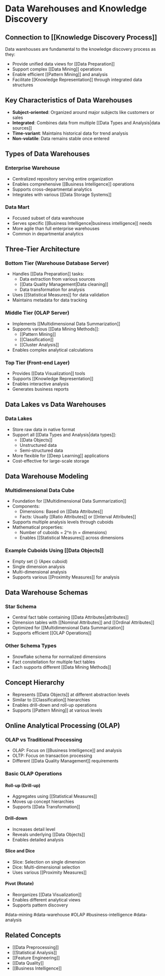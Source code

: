 # Data Warehouses and Knowledge Discovery

## Connection to [[Knowledge Discovery Process]] 
Data warehouses are fundamental to the knowledge discovery process as they:
- Provide unified data views for [[Data Preparation]]
- Support complex [[Data Mining]] operations
- Enable efficient [[Pattern Mining]] and analysis
- Facilitate [[Knowledge Representation]] through integrated data structures

## Key Characteristics of Data Warehouses
- **Subject-oriented**: Organized around major subjects like customers or sales
- **Integrated**: Combines data from multiple [[Data Types and Analysis|data sources]]
- **Time-variant**: Maintains historical data for trend analysis
- **Non-volatile**: Data remains stable once entered

## Types of Data Warehouses

### Enterprise Warehouse
- Centralized repository serving entire organization
- Enables comprehensive [[Business Intelligence]] operations
- Supports cross-departmental analytics
- Integrates with various [[Data Storage Systems]]

### Data Mart
- Focused subset of data warehouse
- Serves specific [[Business Intelligence|business intelligence]] needs
- More agile than full enterprise warehouses
- Common in departmental analytics

## Three-Tier Architecture

### Bottom Tier (Warehouse Database Server)
- Handles [[Data Preparation]] tasks:
  - Data extraction from various sources
  - [[Data Quality Management|Data cleaning]]
  - Data transformation for analysis
- Uses [[Statistical Measures]] for data validation
- Maintains metadata for data tracking

### Middle Tier (OLAP Server)
- Implements [[Multidimensional Data Summarization]]
- Supports various [[Data Mining Methods]]:
  - [[Pattern Mining]]
  - [[Classification]]
  - [[Cluster Analysis]]
- Enables complex analytical calculations

### Top Tier (Front-end Layer)
- Provides [[Data Visualization]] tools
- Supports [[Knowledge Representation]]
- Enables interactive analysis
- Generates business reports

## Data Lakes vs Data Warehouses
### Data Lakes
- Store raw data in native format
- Support all [[Data Types and Analysis|data types]]:
  - [[Data Objects]]
  - Unstructured data
  - Semi-structured data
- More flexible for [[Deep Learning]] applications
- Cost-effective for large-scale storage

## Data Warehouse Modeling

### Multidimensional Data Cube
- Foundation for [[Multidimensional Data Summarization]]
- Components:
  - Dimensions: Based on [[Data Attributes]]
  - Facts: Usually [[Ratio Attributes]] or [[Interval Attributes]]
- Supports multiple analysis levels through cuboids
- Mathematical properties:
  - Number of cuboids = 2^n (n = dimensions)
  - Enables [[Statistical Measures]] across dimensions

### Example Cuboids Using [[Data Objects]]
- Empty set {} (Apex cuboid)
- Single dimension analysis
- Multi-dimensional analysis
- Supports various [[Proximity Measures]] for analysis

## Data Warehouse Schemas

### Star Schema
- Central fact table containing [[Data Attributes|attributes]]
- Dimension tables with [[Nominal Attributes]] and [[Ordinal Attributes]]
- Optimized for [[Multidimensional Data Summarization]]
- Supports efficient [[OLAP Operations]]

### Other Schema Types
- Snowflake schema for normalized dimensions
- Fact constellation for multiple fact tables
- Each supports different [[Data Mining Methods]]

## Concept Hierarchy
- Represents [[Data Objects]] at different abstraction levels
- Similar to [[Classification]] hierarchies
- Enables drill-down and roll-up operations
- Supports [[Pattern Mining]] at various levels

## Online Analytical Processing (OLAP)

### OLAP vs Traditional Processing
- OLAP: Focus on [[Business Intelligence]] and analysis
- OLTP: Focus on transaction processing
- Different [[Data Quality Management]] requirements

### Basic OLAP Operations

#### Roll-up (Drill-up)
- Aggregates using [[Statistical Measures]]
- Moves up concept hierarchies
- Supports [[Data Transformation]]

#### Drill-down
- Increases detail level
- Reveals underlying [[Data Objects]]
- Enables detailed analysis

#### Slice and Dice
- Slice: Selection on single dimension
- Dice: Multi-dimensional selection
- Uses various [[Proximity Measures]]

#### Pivot (Rotate)
- Reorganizes [[Data Visualization]]
- Enables different analytical views
- Supports pattern discovery

#data-mining #data-warehouse #OLAP #business-intelligence #data-analysis

## Related Concepts
- [[Data Preprocessing]]
- [[Statistical Analysis]]
- [[Feature Engineering]]
- [[Data Quality]]
- [[Business Intelligence]] 